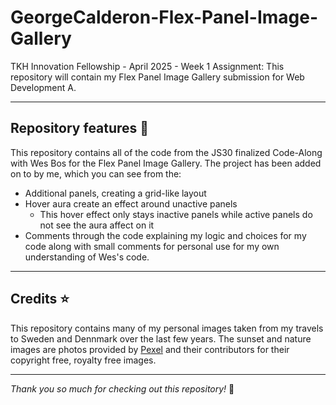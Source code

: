 # GeorgeCalderon-Flex-Panel-Image-Gallery

TKH Innovation Fellowship - April 2025 - Week 1 Assignment: This repository will contain my Flex Panel Image Gallery submission for Web Development A.

---

## Repository features 🎯

This repository contains all of the code from the JS30 finalized Code-Along with Wes Bos for the Flex Panel Image Gallery. The project has been added on to by me, which you can see from the:
* Additional panels, creating a grid-like layout
* Hover aura create an effect around unactive panels
    * This hover effect only stays inactive panels while active panels do not see
    the aura affect on it
* Comments through the code explaining my logic and choices for my code along with small comments for personal use for my own understanding of Wes's code.

---

## Credits ⭐

This repository contains many of my personal images taken from my travels to Sweden and Dennmark over the last few years. The sunset and nature images are photos provided by [Pexel](https://www.pexels.com/) and their contributors for their copyright free, royalty free images.

---

_Thank you so much for checking out this repository!_ 🎉
